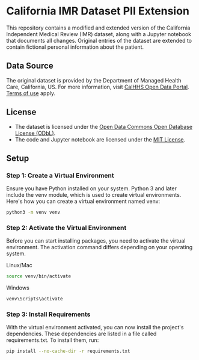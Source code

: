 # California IMR Dataset PII Extension

This repository contains a modified and extended version of the California Independent Medical Review (IMR) dataset, along with a Jupyter notebook that documents all changes. Original entries of the dataset are extended to contain fictional personal information about the patient.

## Data Source
The original dataset is provided by the Department of Managed Health Care, California, US. For more information, visit [CalHHS Open Data Portal](https://data.chhs.ca.gov/dataset/independent-medical-review-imr-determinations-trend). [Terms of use](https://data.chhs.ca.gov/pages/terms) apply.

## License
- The dataset is licensed under the [Open Data Commons Open Database License (ODbL)](LICENSE.ODbL).
- The code and Jupyter notebook are licensed under the [MIT License](LICENSE.MIT).

## Setup

### Step 1: Create a Virtual Environment
Ensure you have Python installed on your system. Python 3 and later include the venv module, which is used to create virtual environments. Here's how you can create a virtual environment named venv:

```bash
python3 -m venv venv
```

### Step 2: Activate the Virtual Environment
Before you can start installing packages, you need to activate the virtual environment. The activation command differs depending on your operating system.

Linux/Mac
```bash
source venv/bin/activate
```

Windows
```bash
venv\Scripts\activate
```

### Step 3: Install Requirements
With the virtual environment activated, you can now install the project's dependencies. These dependencies are listed in a file called requirements.txt. To install them, run:

```bash
pip install --no-cache-dir -r requirements.txt
```
